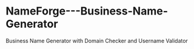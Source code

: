 # NameForge---Business-Name-Generator
Business Name Generator with Domain Checker and Username Validator
